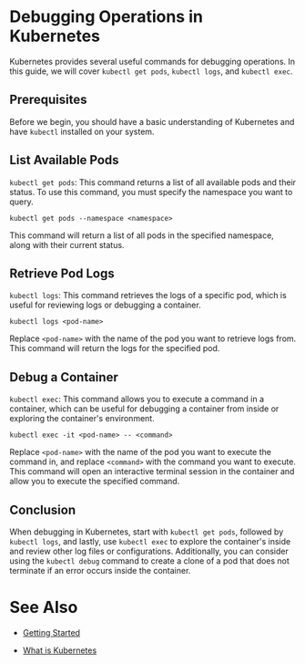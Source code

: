 # Debugging Operations in Kubernetes

Kubernetes provides several useful commands for debugging operations. In this guide, we will cover `kubectl get pods`, `kubectl logs`, and `kubectl exec`.

## Prerequisites
Before we begin, you should have a basic understanding of Kubernetes and have `kubectl` installed on your system.

## List Available Pods
`kubectl get pods`: This command returns a list of all available pods and their status. To use this command, you must specify the namespace you want to query.

```shell
kubectl get pods --namespace <namespace>
```
This command will return a list of all pods in the specified namespace, along with their current status.

## Retrieve Pod Logs
`kubectl logs`: This command retrieves the logs of a specific pod, which is useful for reviewing logs or debugging a container.

```shell
kubectl logs <pod-name>
```
Replace `<pod-name>` with the name of the pod you want to retrieve logs from. This command will return the logs for the specified pod.

## Debug a Container
`kubectl exec`: This command allows you to execute a command in a container, which can be useful for debugging a container from inside or exploring the container's environment.

```shell
kubectl exec -it <pod-name> -- <command>
```
Replace `<pod-name>` with the name of the pod you want to execute the command in, and replace `<command>` with the command you want to execute. This command will open an interactive terminal session in the container and allow you to execute the specified command.

## Conclusion
When debugging in Kubernetes, start with `kubectl get pods`, followed by `kubectl logs`, and lastly, use `kubectl exec` to explore the container's inside and review other log files or configurations. Additionally, you can consider using the `kubectl debug` command to create a clone of a pod that does not terminate if an error occurs inside the container.

# See Also

- [Getting Started](https://kubernetes.io/docs/reference/generated/kubectl/kubectl-commands#-strong-getting-started-strong-)

- [What is Kubernetes](https://kubernetes.io/docs/concepts/overview/)


